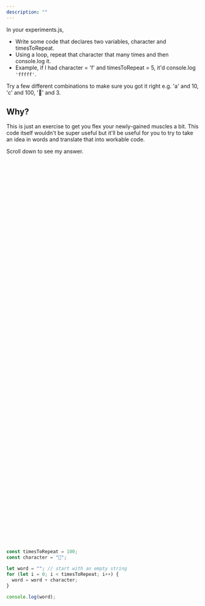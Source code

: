 ```yaml
---
description: ""
---
```


In your experiments.js,

- Write some code that declares two variables, character and timesToRepeat.
- Using a loop, repeat that character that many times and then console.log it.
- Example, if I had character = 'f' and timesToRepeat = 5, it'd console.log `'fffff'`.

Try a few different combinations to make sure you got it right e.g. 'a' and 10, 'c' and 100, '🐶' and 3.

## Why?

This is just an exercise to get you flex your newly-gained muscles a bit. This code itself wouldn't be super useful but it'll be useful for you to try to take an idea in words and translate that into workable code.

Scroll down to see my answer.

<div style="width: 10px; height: 1000px"></div>

```javascript
const timesToRepeat = 100;
const character = "🐩";

let word = ""; // start with an empty string
for (let i = 0; i < timesToRepeat; i++) {
  word = word + character;
}

console.log(word);
```

